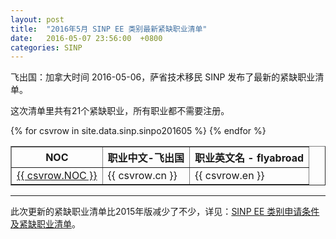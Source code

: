 ```yaml
---
layout: post
title:  "2016年5月 SINP EE 类别最新紧缺职业清单"
date:   2016-05-07 23:56:00  +0800
categories: SINP
---
```


飞出国：加拿大时间 2016-05-06，萨省技术移民 SINP 发布了最新的紧缺职业清单。

这次清单里共有21个紧缺职业，所有职业都不需要注册。

<table border = "1" cellpadding="1" cellspacing="0">
  <tr>
    <th>NOC</th>
    <th>职业中文-飞出国</th>
    <th>职业英文名 - flyabroad</th>
  </tr>
{% for csvrow in site.data.sinp.sinpo201605 %}
<tr>
<td> <a href="http://noc.cgvisa.com/{{ csvrow.NOC }}" target="_blank">{{ csvrow.NOC }}</a> </td>
<td> {{ csvrow.cn }} </td>
<td> {{ csvrow.en }} </td>
</tr>
{% endfor %}
</table>

------

此次更新的紧缺职业清单比2015年版减少了不少，详见：<a href="http://js.flyabroad.com.hk/ca/sk/" target="_blank">SINP EE 类别申请条件及紧缺职业清单</a>。